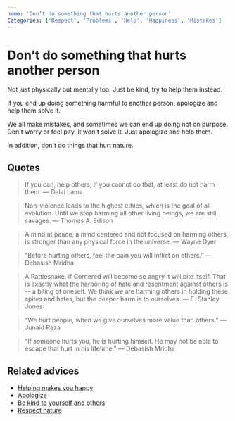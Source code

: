 ```yaml
---
name: 'Don’t do something that hurts another person'
Categories: ['Respect', 'Problems', 'Help', 'Happiness', 'Mistakes']
---
```

# Don’t do something that hurts another person

Not just physically but mentally too. Just be kind, try to help them instead.

If you end up doing something harmful to another person, apologize and help them solve it.

We all make mistakes, and sometimes we can end up doing not on purpose. Don't worry or feel pity, it won't solve it. Just apologize and help them.

In addition, don't do things that hurt nature.

## Quotes

> If you can, help others; if you cannot do that, at least do not harm them. ― Dalai Lama

> Non-violence leads to the highest ethics, which is the goal of all evolution. Until we stop harming all other living beings, we are still savages. ― Thomas A. Edison

> A mind at peace, a mind centered and not focused on harming others, is stronger than any physical force in the universe. ― Wayne Dyer

> “Before hurting others, feel the pain you will inflict on others.” ― Debasish Mridha

> A Rattlesnake, if Cornered will become so angry it will bite itself. That is exactly what the harboring of hate and resentment against others is -- a biting of oneself. We think we are harming others in holding these spites and hates, but the deeper harm is to ourselves. ― E. Stanley Jones

> “We hurt people, when we give ourselves more value than others.” ― Junaid Raza

> “If someone hurts you, he is hurting himself. He may not be able to escape that hurt in his lifetime.” ― Debasish Mridha

## Related advices

- [Helping makes you happy](../Helping%20makes%20you%20happy/index.md)
- [Apologize](../Apologize/index.md)
- [Be kind to yourself and others](../Be%20kind%20to%20yourself%20and%20others/index.md)
- [Respect nature](../Respect%20nature/index.md)